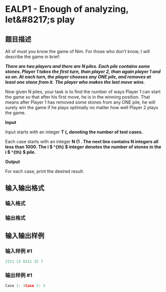 # EALP1 - Enough of analyzing, let&amp;#8217;s play

## 题目描述

All of must you know the game of Nim. For those who don’t know, I will describe the game in brief:

**_There are two players and there are N piles. Each pile contains some stones. Player 1 takes the first turn, than player 2, than again player 1 and so on. At each turn, the player chooses any ONE pile, and removes at least one stone from it._** **_The player who makes the last move wins._**

Now given N piles, your task is to find the number of ways Player 1 can start the game so that after his first move, he is in the winning position. That means after Player 1 has removed some stones from any ONE pile, he will surely win the game if he plays optimally no matter how well Player 2 plays the game.

**Input**

Input starts with an integer **T (, denoting the number of test cases.**

Each case starts with an integer **N (1 . The next line contains N integers all less than **1000**. The i $ ^{th} $ integer denotes the number of stones in the i $ ^{th} $ pile.**

**Output**

For each case, print the desired result.

## 输入输出格式

### 输入格式

### 输出格式

## 输入输出样例

### 输入样例 #1

```cpp
2311 15 8311 15 7
```


### 输出样例 #1

```cpp
Case 1: 3Case 2: 3
```


